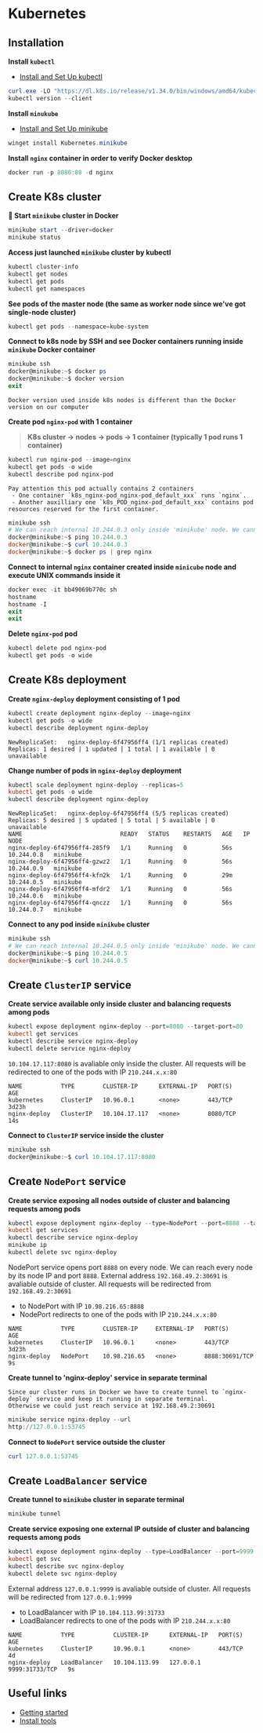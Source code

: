 ﻿# Kubernetes

## Installation

**Install `kubectl`**
- [Install and Set Up kubectl](https://kubernetes.io/docs/tasks/tools/install-kubectl-windows/)

```powershell
curl.exe -LO "https://dl.k8s.io/release/v1.34.0/bin/windows/amd64/kubectl.exe"
kubectl version --client
```

**Install `minukube`**
- [Install and Set Up minikube](https://minikube.sigs.k8s.io/docs/start/?arch=%2Fwindows%2Fx86-64%2Fstable%2F.exe+download)

```powershell
winget install Kubernetes.minikube
```

**Install `nginx` container in order to verify Docker desktop**
```powershell
docker run -p 8080:80 -d nginx
```

## Create K8s cluster

**🚀 Start `minikube` cluster in Docker**
```powershell
minikube start --driver=docker
minikube status
```

**Access just launched `minikube` cluster by kubectl**
```powershell
kubectl cluster-info
kubectl get nodes
kubectl get pods
kubectl get namespaces
```

**See pods of the master node (the same as worker node since we've got single-node cluster)**
```powershell
kubectl get pods --namespace=kube-system
```

**Connect to k8s node by SSH and see Docker containers running inside `minikube` Docker container**
```powershell
minikube ssh
docker@minikube:~$ docker ps
docker@minikube:~$ docker version
exit
```

```panel
Docker version used inside k8s nodes is different than the Docker version on our computer
```

**Create pod `nginx-pod` with 1 container**
> **K8s cluster -> nodes -> pods -> 1 container (typically 1 pod runs 1 container)**
```powershell
kubectl run nginx-pod --image=nginx
kubectl get pods -o wide
kubectl describe pod nginx-pod
```

```panel
Pay attention this pod actually contains 2 containers
 - One container `k8s_nginx-pod_nginx-pod_default_xxx` runs `nginx`.
 - Another auxilliary one `k8s_POD_nginx-pod_default_xxx` contains pod resources reserved for the first container.
```

```powershell
minikube ssh
# We can reach internal 10.244.0.3 only inside 'minikube' node. We cannot ping it from outside.
docker@minikube:~$ ping 10.244.0.3
docker@minikube:~$ curl 10.244.0.3
docker@minikube:~$ docker ps | grep nginx
```

**Connect to internal `nginx` container created inside `minicube` node and execute UNIX commands inside it**
```powershell
docker exec -it bb49069b770c sh
hostname
hostname -I
exit
exit
```

**Delete `nginx-pod` pod**
```powershell
kubectl delete pod nginx-pod
kubectl get pods -o wide
```

## Create K8s deployment

**Create `nginx-deploy` deployment consisting of 1 pod**
```powershell
kubectl create deployment nginx-deploy --image=nginx
kubectl get pods -o wide
kubectl describe deployment nginx-deploy
```

```panel
NewReplicaSet:   nginx-deploy-6f47956ff4 (1/1 replicas created)
Replicas: 1 desired | 1 updated | 1 total | 1 available | 0 unavailable
```

**Change number of pods in `nginx-deploy` deployment**
```powershell
kubectl scale deployment nginx-deploy --replicas=5
kubectl get pods -o wide
kubectl describe deployment nginx-deploy
```

```panel
NewReplicaSet:   nginx-deploy-6f47956ff4 (5/5 replicas created)
Replicas: 5 desired | 5 updated | 5 total | 5 available | 0 unavailable
NAME                            READY   STATUS    RESTARTS   AGE   IP           NODE
nginx-deploy-6f47956ff4-285f9   1/1     Running   0          56s   10.244.0.8   minikube
nginx-deploy-6f47956ff4-gzwz2   1/1     Running   0          56s   10.244.0.9   minikube
nginx-deploy-6f47956ff4-kfn2k   1/1     Running   0          29m   10.244.0.5   minikube
nginx-deploy-6f47956ff4-mfdr2   1/1     Running   0          56s   10.244.0.6   minikube
nginx-deploy-6f47956ff4-qnczz   1/1     Running   0          56s   10.244.0.7   minikube
```

**Connect to any pod inside `minikube` cluster**
```powershell
minikube ssh
# We can reach internal 10.244.0.5 only inside 'minikube' node. We cannot ping it from outside.
docker@minikube:~$ ping 10.244.0.5
docker@minikube:~$ curl 10.244.0.5
```

## Create `ClusterIP` service
**Create service available only inside cluster and balancing requests among pods**
```powershell
kubectl expose deployment nginx-deploy --port=8080 --target-port=80
kubectl get services
kubectl describe service nginx-deploy
kubectl delete service nginx-deploy
```
`10.104.17.117:8080` is avaliable only inside the cluster.
All requests will be redirected to one of the pods with IP `210.244.x.x:80`
```panel
NAME           TYPE        CLUSTER-IP      EXTERNAL-IP   PORT(S)    AGE
kubernetes     ClusterIP   10.96.0.1       <none>        443/TCP    3d23h
nginx-deploy   ClusterIP   10.104.17.117   <none>        8080/TCP   14s
```
**Connect to `ClusterIP` service inside the cluster**
```powershell
minikube ssh
docker@minikube:~$ curl 10.104.17.117:8080
```

## Create `NodePort` service
**Create service exposing all nodes outside of cluster and balancing requests among pods**
```powershell
kubectl expose deployment nginx-deploy --type=NodePort --port=8888 --target-port=80
kubectl get services
kubectl describe service nginx-deploy
minikube ip
kubectl delete svc nginx-deploy
```
NodePort service opens port `8888` on every node. 
We can reach every node by its node IP and port `8888`.
External address `192.168.49.2:30691` is avaliable outside of cluster.
All requests will be redirected from `192.168.49.2:30691`
- to NodePort with IP `10.98.216.65:8888` 
- NodePort redirects to one of the pods with IP `210.244.x.x:80`
```panel
NAME           TYPE        CLUSTER-IP     EXTERNAL-IP   PORT(S)          AGE
kubernetes     ClusterIP   10.96.0.1      <none>        443/TCP          3d23h
nginx-deploy   NodePort    10.98.216.65   <none>        8888:30691/TCP   9s
```

**Create tunnel to 'nginx-deploy' service in separate terminal**
```panel
Since our cluster runs in Docker we have to create tunnel to `nginx-deploy` service and keep it running in separate terminal.
Otherwise we could just reach service at 192.168.49.2:30691
```
```powershell
minikube service nginx-deploy --url
http://127.0.0.1:53745
```

**Connect to `NodePort` service outside the cluster**
```powershell
curl 127.0.0.1:53745
```

## Create `LoadBalancer` service
**Create tunnel to `minikube` cluster in separate terminal**
```powershell
minikube tunnel
```

**Create service exposing one external IP outside of cluster and balancing requests among pods**
```powershell
kubectl expose deployment nginx-deploy --type=LoadBalancer --port=9999 --target-port=80
kubectl get svc
kubectl describe svc nginx-deploy
kubectl delete svc nginx-deploy
```
External address `127.0.0.1:9999` is avaliable outside of cluster.
All requests will be redirected from `127.0.0.1:9999`
- to LoadBalancer with IP `10.104.113.99:31733` 
- LoadBalancer redirects to one of the pods with IP `210.244.x.x:80`
```panel
NAME           TYPE           CLUSTER-IP      EXTERNAL-IP   PORT(S)          AGE
kubernetes     ClusterIP      10.96.0.1       <none>        443/TCP          4d
nginx-deploy   LoadBalancer   10.104.113.99   127.0.0.1     9999:31733/TCP   9s
```

## Useful links
- [Getting started](https://kubernetes.io/docs/setup/)
- [Install tools](https://kubernetes.io/docs/tasks/tools/)